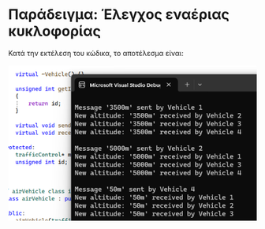 # Παράδειγμα: Έλεγχος εναέριας κυκλοφορίας
Κατά την εκτέλεση του κώδικα, το αποτέλεσμα είναι:
<br>
<br>
![Εκτέλεση κώδικα](../img/cli_mediator01.png)
